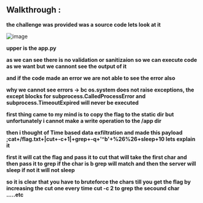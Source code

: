 ## Walkthrough :
  **the challenge was provided was a source code lets look at it**

  ![image](https://github.com/user-attachments/assets/f9717d91-d817-4ab9-b444-be24f6ba98d7)

  **upper is the app.py**

  **as we can see there is no validation or sanitizaion so we can execute code as we want but we cannont see the output of it**

  **and if the code made an error we are not able to see the error also**

  **why we cannot see errors -> bc os.system does not raise exceptions, the except blocks for subprocess.CalledProcessError and subprocess.TimeoutExpired will never be executed**
  
  **first thing came to my mind is to copy the flag to the static dir but unfortunately i cannot make a write operation to the  /app dir** 
  
  **then i thought of Time based data exfiltration and made this payload ;cat+/flag.txt+|cut+-c+1|+grep+-q+'^b'+%26%26+sleep+10  lets explain it**

  **first it will cat the flag and pass it to cut that will take the first char and then pass it to grep if the char is b grep will match and then the server will sleep if not it will not sleep**

  **so it is clear that you have to bruteforce the chars till you get the flag by increasing the cut one every time cut -c 2 to grep the secound char .....etc**
